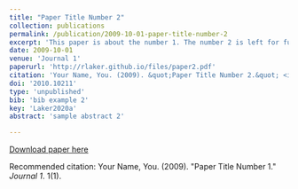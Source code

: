 ```yaml
---
title: "Paper Title Number 2"
collection: publications
permalink: /publication/2009-10-01-paper-title-number-2
excerpt: 'This paper is about the number 1. The number 2 is left for future work.'
date: 2009-10-01
venue: 'Journal 1'
paperurl: 'http://rlaker.github.io/files/paper2.pdf'
citation: 'Your Name, You. (2009). &quot;Paper Title Number 2.&quot; <i>Journal 1</i>. 1(1).'
doi: '2010.10211'
type: 'unpublished'
bib: 'bib example 2'
key: 'Laker2020a'
abstract: 'sample abstract 2'

---
```


[Download paper here](http://rlaker.github.io/files/paper2.pdf)

Recommended citation: Your Name, You. (2009). "Paper Title Number 1." <i>Journal 1</i>. 1(1).
